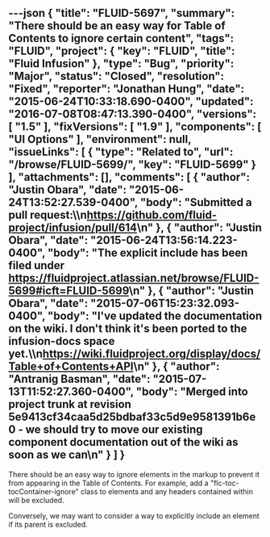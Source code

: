 ---json
{
  "title": "FLUID-5697",
  "summary": "There should be an easy way for Table of Contents to ignore certain content",
  "tags": "FLUID",
  "project": {
    "key": "FLUID",
    "title": "Fluid Infusion"
  },
  "type": "Bug",
  "priority": "Major",
  "status": "Closed",
  "resolution": "Fixed",
  "reporter": "Jonathan Hung",
  "date": "2015-06-24T10:33:18.690-0400",
  "updated": "2016-07-08T08:47:13.390-0400",
  "versions": [
    "1.5"
  ],
  "fixVersions": [
    "1.9"
  ],
  "components": [
    "UI Options"
  ],
  "environment": null,
  "issueLinks": [
    {
      "type": "Related to",
      "url": "/browse/FLUID-5699/",
      "key": "FLUID-5699"
    }
  ],
  "attachments": [],
  "comments": [
    {
      "author": "Justin Obara",
      "date": "2015-06-24T13:52:27.539-0400",
      "body": "Submitted a pull request:\\\n<https://github.com/fluid-project/infusion/pull/614>\n"
    },
    {
      "author": "Justin Obara",
      "date": "2015-06-24T13:56:14.223-0400",
      "body": "The explicit include has been filed under <https://fluidproject.atlassian.net/browse/FLUID-5699#icft=FLUID-5699>\n"
    },
    {
      "author": "Justin Obara",
      "date": "2015-07-06T15:23:32.093-0400",
      "body": "I've updated the documentation on the wiki. I don't think it's been ported to the infusion-docs space yet.\\\n<https://wiki.fluidproject.org/display/docs/Table+of+Contents+API>\n"
    },
    {
      "author": "Antranig Basman",
      "date": "2015-07-13T11:52:27.360-0400",
      "body": "Merged into project trunk at  revision 5e9413cf34caa5d25bdbaf33c5d9e9581391b6e0 - we should try to move our existing component documentation out of the wiki as soon as we can\n"
    }
  ]
}
---
There should be an easy way to ignore elements in the markup to prevent it from appearing in the Table of Contents. For example, add a "flc-toc-tocContainer-ignore" class to elements and any headers contained within will be excluded.

Conversely, we may want to consider a way to explicitly include an element if its parent is excluded.

        